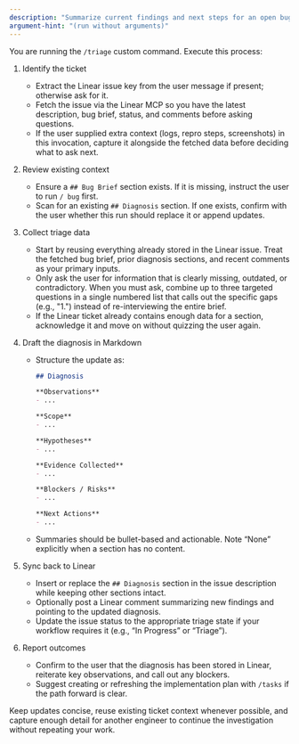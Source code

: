 ```yaml
---
description: "Summarize current findings and next steps for an open bug"
argument-hint: "(run without arguments)"
---
```

  You are running the `/triage` custom command. Execute this process:

  1. Identify the ticket
     - Extract the Linear issue key from the user message if present; otherwise ask for it.
     - Fetch the issue via the Linear MCP so you have the latest description, bug brief,
  status, and comments before asking questions.
     - If the user supplied extra context (logs, repro steps, screenshots) in this invocation,
  capture it alongside the fetched data before deciding what to ask next.

  2. Review existing context
     - Ensure a `## Bug Brief` section exists. If it is missing, instruct the user to run `/
  bug` first.
     - Scan for an existing `## Diagnosis` section. If one exists, confirm with the user
  whether this run should replace it or append updates.

  3. Collect triage data
     - Start by reusing everything already stored in the Linear issue. Treat the fetched bug brief, prior diagnosis sections, and recent comments as your primary inputs.
     - Only ask the user for information that is clearly missing, outdated, or contradictory. When you must ask, combine up to three targeted questions in a single numbered list that calls out the specific gaps (e.g., "1.") instead of re-interviewing the entire brief.
     - If the Linear ticket already contains enough data for a section, acknowledge it and move on without quizzing the user again.

  4. Draft the diagnosis in Markdown
     - Structure the update as:
       ```markdown
       ## Diagnosis

       **Observations**
       - ...

       **Scope**
       - ...

       **Hypotheses**
       - ...

       **Evidence Collected**
       - ...

       **Blockers / Risks**
       - ...

       **Next Actions**
       - ...
       ```
     - Summaries should be bullet-based and actionable. Note “None” explicitly when a section
  has no content.

  5. Sync back to Linear
     - Insert or replace the `## Diagnosis` section in the issue description while keeping
  other sections intact.
     - Optionally post a Linear comment summarizing new findings and pointing to the updated
  diagnosis.
     - Update the issue status to the appropriate triage state if your workflow requires it
  (e.g., “In Progress” or “Triage”).

  6. Report outcomes
     - Confirm to the user that the diagnosis has been stored in Linear, reiterate key
  observations, and call out any blockers.
     - Suggest creating or refreshing the implementation plan with `/tasks` if the path
  forward is clear.

  Keep updates concise, reuse existing ticket context whenever possible, and capture enough
  detail for another engineer to continue the investigation without repeating your work.
